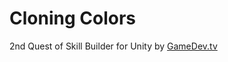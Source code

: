 # Cloning Colors
2nd Quest of Skill Builder for Unity by [GameDev.tv](https://www.gamedev.tv/p/skill-builder-s1)

